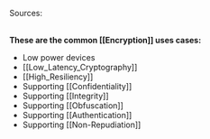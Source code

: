 Sources:

\
**These are the common [[Encryption]] uses cases:**
- Low power devices
- [[Low_Latency_Cryptography]]
- [[High_Resiliency]]
- Supporting [[Confidentiality]]
- Supporting [[Integrity]]
- Supporting [[Obfuscation]]
- Supporting [[Authentication]]
- Supporting [[Non-Repudiation]]
